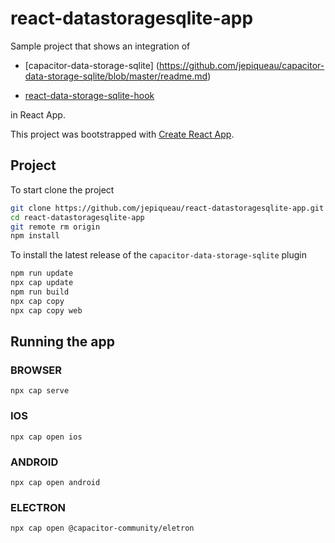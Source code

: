 # react-datastoragesqlite-app
Sample project that shows an integration of
 - [capacitor-data-storage-sqlite] (https://github.com/jepiqueau/capacitor-data-storage-sqlite/blob/master/readme.md)

 - [react-data-storage-sqlite-hook](https://www.npmjs.com/package/react-data-storage-sqlite-hook)

in React App.



This project was bootstrapped with [Create React App](https://github.com/facebook/create-react-app).

## Project

To start clone the project
```bash
git clone https://github.com/jepiqueau/react-datastoragesqlite-app.git 
cd react-datastoragesqlite-app
git remote rm origin
npm install
```


To install the latest release of the ```capacitor-data-storage-sqlite``` plugin

```bash
npm run update
npx cap update
npm run build
npx cap copy
npx cap copy web
```

## Running the app

### BROWSER

```
npx cap serve
```

### IOS

```
npx cap open ios
```

### ANDROID

```
npx cap open android
```

### ELECTRON

```
npx cap open @capacitor-community/eletron
```
